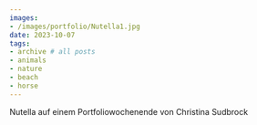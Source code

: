 ```yaml
---
images:
- /images/portfolio/Nutella1.jpg
date: 2023-10-07
tags:
- archive # all posts
- animals
- nature
- beach
- horse
---
```

Nutella auf einem Portfoliowochenende von Christina Sudbrock